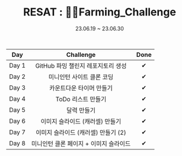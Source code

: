 <div align="center">
  
# RESAT : 👩‍🌾Farming_Challenge

23.06.19 ~ 23.06.30

<br/> 

|Day|Challenge|Done|
|:---:|:---:|:---:|
|Day 1|GitHub 파밍 챌린지 레포지토리 생성|✔|
|Day 2|미니인턴 사이트 클론 코딩|✔|
|Day 3|카운트다운 타이머 만들기|✔|
|Day 4|ToDo 리스트 만들기|✔|
|Day 5|달력 만들기|✔|
|Day 6|이미지 슬라이드 (캐러셀) 만들기|✔|
|Day 7|이미지 슬라이드 (캐러셀) 만들기 (2)|✔|
|Day 8|미니인턴 클론 페이지 + 이미지 슬라이드|✔|

</div>
